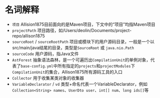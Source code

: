 # 名词解释

- `项目` Allision1875目前面向的是Maven项目，下文中的“项目”均指Maven项目
- `projectPath` 项目路径，如/Users/deolin/Documents/project-repo/allison1875
- `sourceRoot` / `sourceRootPath` 项目或模块下的用户源码目录，一般是一个以src/main/java结尾的目录，类型是`SourceRoot` 或 `java.nio.Path`
- `sourceCode` 用户源码，指Java文件
- `AstForest` 抽象语法森林，是一个可遍历出`CompilationUnit`的单例对象，代表了`base-config.yml`中所有指定的`projects`和`projectModules`下`CompilationUnit`的集合，Allison1875所有源码工具的入口
- `Collector` 用于收集某类对象的收集器
- `VariableDeclarator` / `vd` 类型+命名代表一个VariableDeclarator，例如`Collection<String> names`、`UserDto user`、`int[] num`、`long ids[]`等